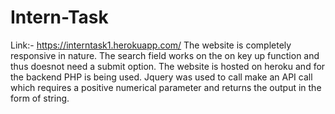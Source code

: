 # Intern-Task
Link:- https://interntask1.herokuapp.com/
The website is completely responsive in nature.
The search field works on the on key up function and thus doesnot need a submit option.
The website is hosted on heroku and for the backend PHP is being used.
Jquery was used to call make an API call which requires a positive numerical parameter and returns the output in the form of string. 
